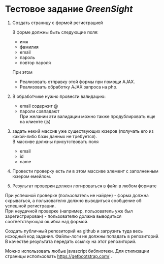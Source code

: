 # Тестовое задание *GreenSight*

1) Создать страницу с формой регистрацией 

    В форме должны быть следующие поля:
   - имя
   - фамилия
   - email
   - пароль
   - повтор пароля
   
   При этом
   - Реализовать отправку этой формы при помощи AJAX.
   - Реализовать обработку AJAX запроса на php.

2) В обработчике нужно провести валидацию:
   - email содержит @
   - пароли совпадают  
   При желании эти валидации можно также продублировать еще на клиенте (js)

3) задать некий массив уже существующих юзеров (получать его из какой-либо базы данных не требуется).  
    В массиве должны присутствовать поля
   - email
   - id
   - name
5) Провести проверку есть ли в этом массиве элемент с заполненным юзером емейлом.
6) Результат проверки должен логироваться в файл в любом формате

При успешной проверке (пользователь не найден) - форма должна скрываться, а пользователю должно выводиться сообщение об успешной регистрации.  
При неудачной проверке (например, пользователь уже был зарегистрирован) - пользователю должна выводиться соответствующая ошибка над формой.

Создать публичный репозиторий на github и загрузить туда весь исходный код задания. Файлы-логи не должны попадать в репозиторий.  
В качестве результата передать ссылку на этот репозиторий.

Можно использовать любые javascript библиотеки.
Для стилизации страницы использовать https://getbootstrap.com/ .

